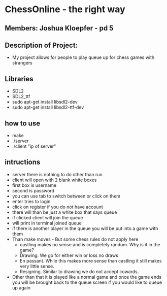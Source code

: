 # ChessOnline - the right way

## Members: Joshua Kloepfer - pd 5

## Description of Project:
- My project allows for people to play queue up for chess games with strangers
## Libraries
- SDL2
- SDL2_ttf
- sudo apt-get install libsdl2-dev
- sudo apt-get install libsdl2-ttf-dev
## how to use
- make
- ./server
- ./client "ip of server"
## intructions
- server there is nothing to do other than run
- client will open with 2 blank white boxes
- first box is username
- second is password
- you can use tab to switch between or click on them
- enter tries to login
- click on register if you do not have account
- there will than be just a white box that says queue
- if clicked client will join the queue
- will print in terminal joined queue
- if there is another player in the queue you will be put into a game with them
- Than make moves - But some chess rules do not apply here
  - castling makes no sense and is completely random.  Why is it in the game?
  - Drawing.  We go for either win or loss no draws
  - En passant.  While this makes more sense than castling it still makes very little sense.
  - Resigning.  Similar to drawing we do not accept cowards.  
- Other than that it is played like a normal game and once the game ends you will be brought back to the queue screen if you would like to queue up again
